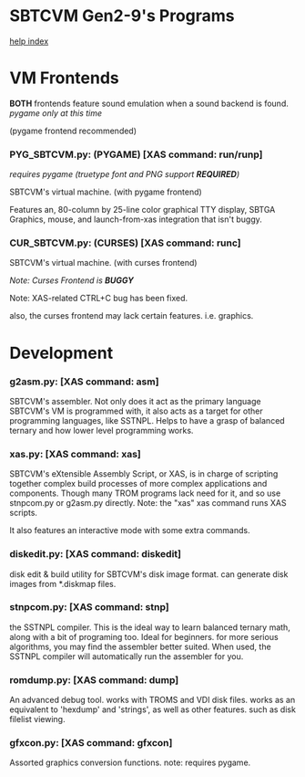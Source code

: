 # SBTCVM Gen2-9's Programs
[help index](index.md)

# VM Frontends

**BOTH** frontends feature sound emulation when a sound backend is found. _pygame only at this time_

(pygame frontend recommended)



### PYG_SBTCVM.py: (PYGAME) [XAS command: run/runp]
_requires pygame (truetype font and PNG support **REQUIRED**)_


SBTCVM's virtual machine. (with pygame frontend)


Features an, 80-column by 25-line color graphical TTY display, SBTGA Graphics, mouse, and launch-from-xas integration that isn't buggy.


### CUR_SBTCVM.py: (CURSES) [XAS command: runc]
SBTCVM's virtual machine. (with curses frontend)

_Note: Curses Frontend is **BUGGY**_

Note: XAS-related CTRL+C bug has been fixed.

also, the curses frontend may lack certain features. i.e. graphics.


# Development

### g2asm.py: [XAS command: asm]
SBTCVM's assembler. Not only does it act as the primary language SBTCVM's
VM is programmed with, it also acts as a target for other programming
languages, like SSTNPL. Helps to have a grasp of balanced ternary and how
lower level programming works.

### xas.py: [XAS command: xas]
SBTCVM's eXtensible Assembly Script, or XAS, is in charge of scripting
together complex build processes of more complex applications and 
components. Though many TROM programs lack need for it, and so use
stnpcom.py or g2asm.py directly. Note: the "xas" xas command runs XAS scripts.

It also features an interactive mode with some extra commands.

### diskedit.py: [XAS command: diskedit]
disk edit & build utility for SBTCVM's disk image format.
can generate disk images from *.diskmap files.

### stnpcom.py: [XAS command: stnp]
the SSTNPL compiler. This is the ideal way to learn balanced ternary math,
along with a bit of programing too. Ideal for beginners. for more serious
algorithms, you may find the assembler better suited.
When used, the SSTNPL compiler will automatically run the assembler for you.

### romdump.py: [XAS command: dump]
An advanced debug tool. works with TROMS and VDI disk files.
works as an equivalent to 'hexdump' and 'strings', as well as other
features. such as disk filelist viewing.

### gfxcon.py: [XAS command: gfxcon]
Assorted graphics conversion functions. 
note: requires pygame.
